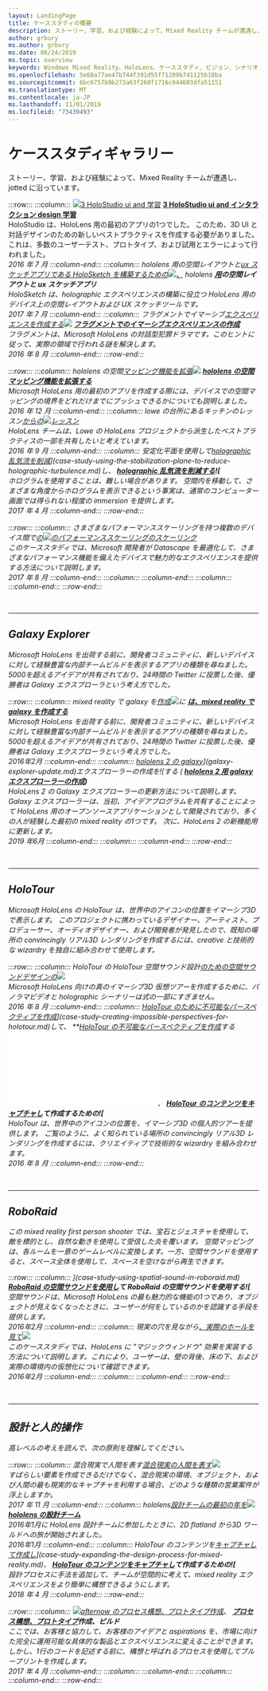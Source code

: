 ```yaml
---
layout: LandingPage
title: ケーススタディの概要
description: ストーリー、学習、および経験によって、Mixed Reality チームが遭遇し、jotted に沿っています。
author: grbury
ms.author: grbury
ms.date: 08/24/2019
ms.topic: overview
keywords: Windows Mixed Reality、HoloLens、ケーススタディ、ビジョン、シナリオ
ms.openlocfilehash: 5e68a77ae47b744f391d55f71209b741125b10ba
ms.sourcegitcommit: 6bc6757b9b273a63f260f1716c944603dfa51151
ms.translationtype: MT
ms.contentlocale: ja-JP
ms.lasthandoff: 11/01/2019
ms.locfileid: "73439493"
---
```

# <a name="case-study-gallery"></a>ケーススタディギャラリー

ストーリー、学習、および経験によって、Mixed Reality チームが遭遇し、jotted に沿っています。

:::row:::
    :::column:::
       [![3 HoloStudio ui and 学習](images/thought-bubble-500px.jpg)](case-study-3-holostudio-ui-and-interaction-design-learnings.md)  **[3 HoloStudio ui and インタラクション design 学習](case-study-3-holostudio-ui-and-interaction-design-learnings.md)**<br>
        HoloStudio は、HoloLens 用の最初のアプリの1つでした。 このため、3D UI と対話デザインのための新しいベストプラクティスを作成する必要がありました。 これは、多数のユーザーテスト、プロトタイプ、および試用とエラーによって行われました。<br>
         <i>2016 年 7 月<i>
    :::column-end:::
    :::column:::
       hololens 用の空間レイアウトと[ux スケッチアプリである HoloSketch を構築するための![、](images/holosketch-image-01-640px.png)](case-study-building-holosketch,-a-spatial-layout-and-ux-sketching-app-for-hololens.md) hololens **[用](case-study-building-holosketch,-a-spatial-layout-and-ux-sketching-app-for-hololens.md)の空間レイアウトと ux スケッチアプリ**<br>
        HoloSketch は、holographic エクスペリエンスの構築に役立つ HoloLens 用のデバイス上の空間レイアウトおよび UX スケッチツールです。<br>
        <i>2017 年 7 月<i>
    :::column-end:::
    :::column:::
       フラグメントでイマーシブ[エクスペリエンスを作成する![](images/surfacereconstruction.jpg)](case-study-creating-an-immersive-experience-in-fragments.md) **[フラグメントでのイマーシブエクスペリエンスの作成](case-study-creating-an-immersive-experience-in-fragments.md)**<br>
        フラグメントは、Microsoft HoloLens の対話型犯罪ドラマです。このヒントに従って、実際の領域で行われる謎を解決します。<br>
        <i>2016 年 8 月<i>
    :::column-end:::
:::row-end:::

:::row:::
    :::column:::
       hololens の空間[マッピング機能を拡張![](images/away-from-camera-position-500px.png)](case-study-expanding-the-spatial-mapping-capabilities-of-hololens.md)  **[hololens の空間マッピング機能を拡張する](case-study-expanding-the-spatial-mapping-capabilities-of-hololens.md)**<br>
        Microsoft HoloLens 用の最初のアプリを作成する際には、デバイスでの空間マッピングの境界をどれだけまでにプッシュできるかについても説明しました。<br>
        <i>2016 年 12 月<i>
    :::column-end:::
    :::column:::
       lowe の台所にあるキッチンのレッスン[からの![レッスン](images/lowes.jpg)](case-study-lessons-from-the-lowes-kitchen.md)  **[](case-study-lessons-from-the-lowes-kitchen.md)**<br>
        HoloLens チームは、Lowe の HoloLens プロジェクトから派生したベストプラクティスの一部を共有したいと考えています。<br>
        <i>2016 年 9 月<i>
    :::column-end:::
    :::column:::
       安定化平面を使用して[holographic 乱気流を削減](images/holotour-stabilization-plane-500px.jpg)](case-study-using-the-stabilization-plane-to-reduce-holographic-turbulence.md)し、  **[holographic 乱気流を削減する](case-study-using-the-stabilization-plane-to-reduce-holographic-turbulence.md)![**<br>
        ホログラムを使用することは、難しい場合があります。 空間内を移動して、さまざまな角度からホログラムを表示できるという事実は、通常のコンピューター画面では得られない程度の immersion を提供します。<br>
        <i>2017 年 4 月<i>
    :::column-end:::
:::row-end:::

:::row:::
    :::column:::
       さまざまなパフォーマンススケーリングを持つ複数のデバイス間で[の![のパフォーマンススケーリングのスケーリング](images/cloud-steps-1-4-700px.jpg)](case-study-scaling-datascape-across-devices-with-different-performance.md)  **[](case-study-scaling-datascape-across-devices-with-different-performance.md)**<br>
        このケーススタディでは、Microsoft 開発者が Datascape を最適化して、さまざまなパフォーマンス機能を備えたデバイスで魅力的なエクスペリエンスを提供する方法について説明します。<br>
        <i>2017 年 8 月<i>
    :::column-end:::
    :::column:::
    :::column-end:::
    :::column:::
    :::column-end:::
:::row-end:::


<br>

---

## <a name="galaxy-explorer"></a>Galaxy Explorer

Microsoft HoloLens を出荷する前に、開発者コミュニティに、新しいデバイスに対して経験豊富な内部チームビルドを表示するアプリの種類を尋ねました。 5000を超えるアイデアが共有されており、24時間の Twitter に投票した後、優勝者は Galaxy エクスプローラという考え方でした。

:::row:::
    :::column:::
       mixed reality で galaxy を[作成![](images/full-galaxy-500px.png)](case-study-creating-a-galaxy-in-mixed-reality.md)に **[は、mixed reality で galaxy を作成する](case-study-creating-a-galaxy-in-mixed-reality.md)**<br>
        Microsoft HoloLens を出荷する前に、開発者コミュニティに、新しいデバイスに対して経験豊富な内部チームビルドを表示するアプリの種類を尋ねました。 5000を超えるアイデアが共有されており、24時間の Twitter に投票した後、優勝者は Galaxy エクスプローラという考え方でした。<br>
         2016年2月 <i><i>
    :::column-end:::
    :::column:::
       [hololens 2 の galaxy](images/ge-update-interactions-concept-force-grab.png)](galaxy-explorer-update.md)エクスプローラーの作成を![する (  **[hololens 2 用 galaxy エクスプローラーの作成](galaxy-explorer-update.md))**<br>
        HoloLens 2 の Galaxy エクスプローラーの更新方法について説明します。 Galaxy エクスプローラーは、当初、アイデアプログラムを共有することによって HoloLens 用のオープンソースアプリケーションとして開発されており、多くの人が経験した最初の mixed reality の1つです。 次に、HoloLens 2 の新機能用に更新します。<br>
        <i>2019 年6月<i>
    :::column-end:::
    :::column:::
    :::column-end:::
:::row-end:::

<br>

---

## <a name="holotour"></a>HoloTour

Microsoft HoloLens の HoloTour は、世界中のアイコンの位置をイマーシブ3D で表示します。 このプロジェクトに携わっているデザイナー、アーティスト、プロデューサー、オーディオデザイナー、および開発者が発見したので、既知の場所の convincingly リアル3D レンダリングを作成するには、creative と技術的な wizardry を独自に組み合わせて使用します。

:::row:::
    :::column:::
       HoloTour の HoloTour 空間サウンド設計[のための空間サウンドデザインの![](images/recreated-colosseum-holotour-500px.png)](case-study-spatial-sound-design-for-holotour.md)  **[](case-study-spatial-sound-design-for-holotour.md)**<br>
        Microsoft HoloLens 向けの真のイマーシブ3D 仮想ツアーを作成するために、パノラマビデオと holographic シーナリーは式の一部にすぎません。<br>
         <i>2016 年 8 月<i>
    :::column-end:::
    :::column:::
       [HoloTour のために不可能なパースペクティブを作成](images/rome-colosseum-overlay-500px.png)](case-study-creating-impossible-perspectives-for-holotour.md)して、  **[HoloTour の不可能なパースペクティブを作成](case-study-creating-impossible-perspectives-for-holotour.md)する![**<br>
        HoloLens を unforgettable にするための HoloTour の経験が必要でした。 従来の tourist の停止に加えて、"不可能なパースペクティブ" を計画しています。<br>
        <i>2016 年 8 月<i>
    :::column-end:::
    :::column:::
       HoloTour のコンテンツを[キャプチャして作成し](images/camera-machu-pichu-500px.png)](case-study-capturing-and-creating-content-for-holotour.md)、  **[HoloTour のコンテンツをキャプチャし](case-study-capturing-and-creating-content-for-holotour.md)て作成するための![**<br>
        HoloTour は、世界中のアイコンの位置を、イマーシブ3D の個人的ツアーを提供します。 ご覧のように、よく知られている場所の convincingly リアル3D レンダリングを作成するには、クリエイティブで技術的な wizardry を組み合わせます。<br>
        <i>2016 年 8 月<i>
    :::column-end:::
:::row-end:::

<br>

---

## <a name="roboraid"></a>RoboRaid

この mixed reality first person shooter では、宝石とジェスチャを使用して、敵を標的とし、自然な動きを使用して受信した炎を覆います。 空間マッピングは、各ルームを一意のゲームレベルに変換します。一方、空間サウンドを使用すると、スペース全体を使用して、スペースを空けながら再生できます。 

:::row:::
    :::column:::
       [](images/successful-dodge-roboraid-500px.jpg)](case-study-using-spatial-sound-in-roboraid.md)  **[RoboRaid の空間サウンドを使用し](case-study-using-spatial-sound-in-roboraid.md)て RoboRaid の空間サウンドを使用する![**<br>
        空間サウンドは、Microsoft HoloLens の最も魅力的な機能の1つであり、オブジェクトが見えなくなったときに、ユーザーが何をしているのかを認識する手段を提供します。<br>
         2016年2月 <i><i>
    :::column-end:::
    :::column:::
       現実の穴を見ながら[、実際のホールを見て![](images/roboraid-640px.png)](case-study-looking-through-holes-in-your-reality.md)  **[](case-study-looking-through-holes-in-your-reality.md)**<br>
        このケーススタディでは、HoloLens に "マジックウィンドウ" 効果を実装する方法について説明します。これにより、ユーザーは、壁の背後、床の下、および実際の環境内の仮想化について確認できます。<br>
        2016年2月 <i><i>
    :::column-end:::
    :::column:::
    :::column-end:::
:::row-end:::


<br>

---

## <a name="design-and-human-experience"></a>設計と人的操作

高レベルの考えを読んで、次の原則を理解してください。

:::row:::
    :::column:::
       混合現実で人間を表す[混合現実の人間を表す![](images/bang-ai-weiwie.jpg)](case-study-representing-humans-in-mixed-reality.md)  **[](case-study-representing-humans-in-mixed-reality.md)**<br>
        すばらしい要素を作成できるだけでなく、混合現実の環境、オブジェクト、および人間の最も現実的なキャプチャを利用する場合、どのような種類の営業案件が浮上しますか。<br>
         <i>2017 年 11 月<i>
    :::column-end:::
    :::column:::
       hololens[設計チームの最初の年を![](images/MotionController.jpg)](case-study-my-first-year-on-the-hololens-design-team.md)  **[hololens の設計チーム](case-study-my-first-year-on-the-hololens-design-team.md)**<br>
        2016年1月に HoloLens 設計チームに参加したときに、2D flatland から3D ワールドへの旅が開始されました。<br>
        2016年1月 <i><i>
    :::column-end:::
    :::column:::
       HoloTour のコンテンツを[キャプチャして作成し](images/academyteam1000.png)](case-study-expanding-the-design-process-for-mixed-reality.md)、  **[HoloTour のコンテンツをキャプチャし](case-study-expanding-the-design-process-for-mixed-reality.md)て作成するための![**<br>
        設計プロセスに手法を追加して、チームが空間的に考えて、mixed reality エクスペリエンスをより簡単に構想できるようにします。<br>
        <i>2018 年 4 月<i>
    :::column-end:::
:::row-end:::

:::row:::
    :::column:::
       [![afternow のプロセス構想、プロトタイプ作成](images/whatisenvisioning-640px.png)](case-study-afternows-process-envisioning,-prototyping,-building.md)、 **[プロセス構想、プロトタイプ](case-study-afternows-process-envisioning,-prototyping,-building.md)作成、ビルド**<br>
        ここでは、お客様と協力して、お客様のアイデアと aspirations を、市場に向けた完全に運用可能な具体的な製品とエクスペリエンスに変えることができます。 しかし、1行のコードを記述する前に、構想と呼ばれるプロセスを使用してブループリントを作成します。<br>
        <i>2017 年 4 月<i>
    :::column-end:::
    :::column:::
    :::column-end:::
    :::column:::
    :::column-end:::
:::row-end:::

<br>

<br>

